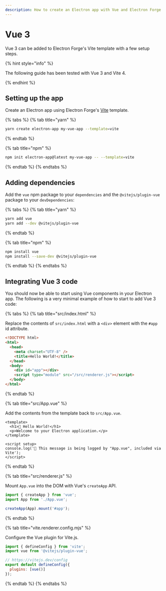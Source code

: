 ```yaml
---
description: How to create an Electron app with Vue and Electron Forge
---
```


# Vue 3

Vue 3 can be added to Electron Forge's Vite template with a few setup steps.

{% hint style="info" %}

The following guide has been tested with Vue 3 and Vite 4.

{% endhint %}

## Setting up the app

Create an Electron app using Electron Forge's [Vite](../../templates/vite.md) template.

{% tabs %}
{% tab title="yarn" %}

```bash
yarn create electron-app my-vue-app --template=vite
```

{% endtab %}

{% tab title="npm" %}

```bash
npm init electron-app@latest my-vue-app -- --template=vite
```

{% endtab %}
{% endtabs %}

## Adding dependencies

Add the `vue` npm package to your `dependencies` and the `@vitejs/plugin-vue` package to your `devDependencies`:

{% tabs %}
{% tab title="yarn" %}

```bash
yarn add vue
yarn add --dev @vitejs/plugin-vue
```

{% endtab %}

{% tab title="npm" %}

```bash
npm install vue
npm install --save-dev @vitejs/plugin-vue
```

{% endtab %}
{% endtabs %}

## Integrating Vue 3 code

You should now be able to start using Vue components in your Electron app. The following is a very minimal example of how to start to add Vue 3 code:

{% tabs %}
{% tab title="src/index.html" %}

Replace the contents of `src/index.html` with a `<div>` element with the `#app` id attribute.

```html
<!DOCTYPE html>
<html>
  <head>
    <meta charset="UTF-8" />
    <title>Hello World!</title>
  </head>
  <body>
    <div id="app"></div>
    <script type="module" src="/src/renderer.js"></script>
  </body>
</html>
```

{% endtab %}

{% tab title="src/App.vue" %}

Add the contents from the template back to `src/App.vue`.

```vue
<template>
  <h1>💖 Hello World!</h1>
  <p>Welcome to your Electron application.</p>
</template>

<script setup>
console.log('👋 This message is being logged by "App.vue", included via Vite');
</script>
```

{% endtab %}

{% tab title="src/renderer.js" %}

Mount `App.vue` into the DOM with Vue's `createApp` API.

```javascript
import { createApp } from 'vue';
import App from './App.vue';

createApp(App).mount('#app');
```

{% endtab %}

{% tab title="vite.renderer.config.mjs" %}

Configure the Vue plugin for Vite.js.

```javascript
import { defineConfig } from 'vite';
import vue from '@vitejs/plugin-vue';

// https://vitejs.dev/config
export default defineConfig({
  plugins: [vue()]
});
```

{% endtab %}
{% endtabs %}
